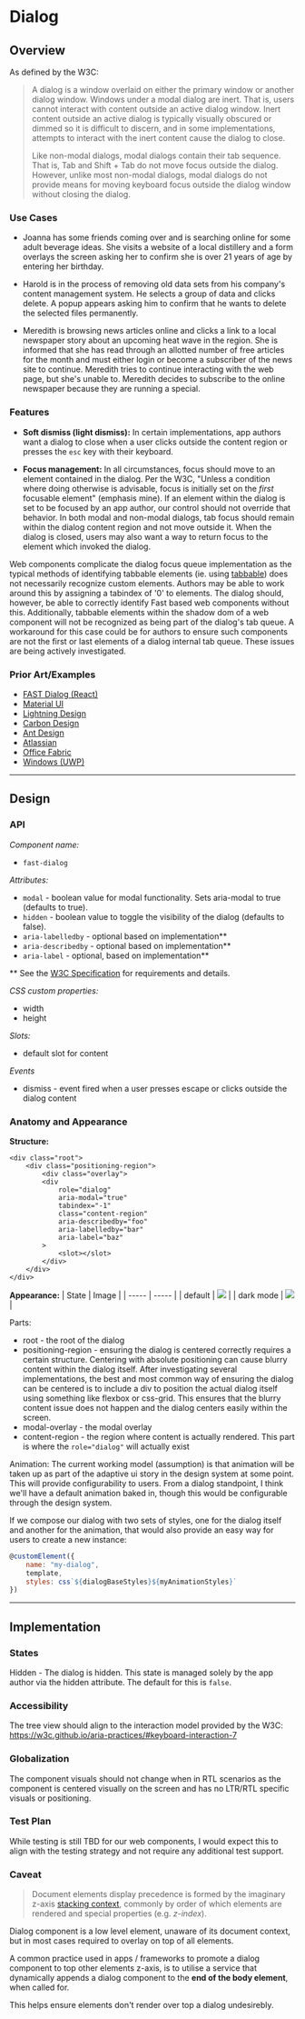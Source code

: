# Dialog

## Overview

As defined by the W3C:
> A dialog is a window overlaid on either the primary window or another dialog window. Windows under a modal dialog are inert. That is, users cannot interact with content outside an active dialog window. Inert content outside an active dialog is typically visually obscured or dimmed so it is difficult to discern, and in some implementations, attempts to interact with the inert content cause the dialog to close.
>
> Like non-modal dialogs, modal dialogs contain their tab sequence. That is, Tab and Shift + Tab do not move focus outside the dialog. However, unlike most non-modal dialogs, modal dialogs do not provide means for moving keyboard focus outside the dialog window without closing the dialog.

### Use Cases

- Joanna has some friends coming over and is searching online for some adult beverage ideas. She visits a website of a local distillery and a form overlays the screen asking her to confirm she is over 21 years of age by entering her birthday.

- Harold is in the process of removing old data sets from his company's content management system. He selects a group of data and clicks delete. A popup appears asking him to confirm that he wants to delete the selected files permanently.

- Meredith is browsing news articles online and clicks a link to a local newspaper story about an upcoming heat wave in the region. She is informed that she has read through an allotted number of free articles for the month and must either login or become a subscriber of the news site to continue. Meredith tries to continue interacting with the web page, but she's unable to. Meredith decides to subscribe to the online newspaper because they are running a special.

### Features

- **Soft dismiss (light dismiss):** In certain implementations, app authors want a dialog to close when a user clicks outside the content region or presses the `esc` key with their keyboard.

- **Focus management:** In all circumstances, focus should move to an element contained in the dialog. Per the W3C, "Unless a condition where doing otherwise is advisable, focus is initially set on the *first* focusable element" (emphasis mine). If an element within the dialog is set to be focused by an app author, our control should not override that behavior. In both modal and non-modal dialogs, tab focus should remain within the dialog content region and not move outside it. When the dialog is closed, users may also want a way to return focus to the element which invoked the dialog.

Web components complicate the dialog focus queue implementation as the typical methods of identifying tabbable elements (ie. using [tabbable](https://github.com/focus-trap/tabbable)) does not necessarily recognize custom elements. Authors may be able to work around this by assigning a tabindex of '0' to elements.  The dialog should, however, be able to correctly identify Fast based web components without this.  Additionally, tabbable elements within the shadow dom of a web component will not be recognized as being part of the dialog's tab queue.  A workaround for this case could be for authors to ensure such components are not the first or last elements of a dialog internal tab queue.  These issues are being actively investigated. 

### Prior Art/Examples
- [FAST Dialog (React)](https://www.npmjs.com/package/@microsoft/fast-components-react-msft)
- [Material UI](https://material-ui.com/components/dialogs/)
- [Lightning Design](https://www.lightningdesignsystem.com/components/modals/)
- [Carbon Design](https://www.carbondesignsystem.com/components/modal/code/)
- [Ant Design](https://ant.design/components/modal/)
- [Atlassian](https://atlaskit.atlassian.com/packages/core/modal-dialog)
- [Office Fabric](https://developer.microsoft.com/en-us/fabric#/controls/web/dialog)
- [Windows (UWP)](https://docs.microsoft.com/en-us/windows/uwp/design/controls-and-patterns/dialogs-and-flyouts/dialogs)

---

## Design

### API

*Component name:*
- `fast-dialog`

*Attributes:*
- `modal` - boolean value for modal functionality. Sets aria-modal to true (defaults to true).
- `hidden` - boolean value to toggle the visibility of the dialog (defaults to false).
- `aria-labelledby` - optional based on implementation**
- `aria-describedby` - optional based on implementation**
- `aria-label` - optional, based on implementation**

** See the [W3C Specification](https://w3c.github.io/aria-practices/#dialog_roles_states_props) for requirements and details.

*CSS custom properties:*
- width
- height

*Slots:*
- default slot for content

*Events*
- dismiss - event fired when a user presses escape or clicks outside the dialog content

### Anatomy and Appearance
**Structure:**
```
<div class="root">
    <div class="positioning-region">
        <div class="overlay">
        <div
            role="dialog"
            aria-modal="true"
            tabindex="-1"
            class="content-region"
            aria-describedby="foo"
            aria-labelledby="bar"
            aria-label="baz"
        >
            <slot></slot>
        </div>
    </div>
</div>
```

**Appearance:**
| State | Image |
| ----- | ----- |
| default | ![](./images/dialog.png) |
| dark mode | ![](./images/dialog-dark.png) |

Parts:
- root - the root of the dialog
- positioning-region - ensuring the dialog is centered correctly requires a certain structure. Centering with absolute positioning can cause blurry content within the dialog itself. After investigating several implementations, the best and most common way of ensuring the dialog can be centered is to include a div to position the actual dialog itself using something like flexbox or css-grid. This ensures that the blurry content issue does not happen and the dialog centers easily within the screen.
- modal-overlay - the modal overlay
- content-region - the region where content is actually rendered. This part is where the `role="dialog"` will actually exist

Animation:
The current working model (assumption) is that animation will be taken up as part of the adaptive ui story in the design system at some point. This will provide configurability to users. From a dialog standpoint, I think we'll have a default animation baked in, though this would be configurable through the design system.

If we compose our dialog with two sets of styles, one for the dialog itself and another for the animation, that would also provide an easy way for users to create a new instance:

```js
@customElement({
    name: "my-dialog",
    template,
    styles: css`${dialogBaseStyles}${myAnimationStyles}`
})
```
---

## Implementation

### States

Hidden - The dialog is hidden. This state is managed solely by the app author via the hidden attribute. The default for this is `false`.

### Accessibility

The tree view should align to the interaction model provided by the W3C: https://w3c.github.io/aria-practices/#keyboard-interaction-7

### Globalization

The component visuals should not change when in RTL scenarios as the component is centered visually on the screen and has no LTR/RTL specific visuals or positioning.

### Test Plan

While testing is still TBD for our web components, I would expect this to align with the testing strategy and not require any additional test support.

### Caveat

> Document elements display precedence is formed by the imaginary z-axis [stacking context](https://developer.mozilla.org/en-US/docs/Web/CSS/CSS_Positioning/Understanding_z_index/The_stacking_context), commonly by order of which elements are rendered and special properties (e.g. _z-index_).

Dialog component is a low level element, unaware of its document context, but in most cases required to overlay on top of all elements.

A common practice used in apps / frameworks to promote a dialog component to top other elements z-axis, is to utilise a service that dynamically appends a dialog component to the **end of the body element**, when called for.

This helps ensure elements don't render over top a dialog undesirebly.
